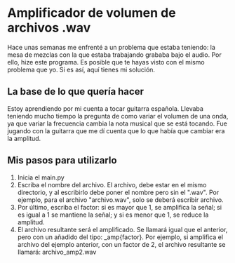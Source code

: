 # Amplificador de volumen de archivos .wav

Hace unas semanas me enfrenté a un problema que estaba teniendo: la mesa de mezclas con la que estaba trabajando grababa bajo el audio. Por ello, hize este programa. 
Es posible que te hayas visto con el mismo problema que yo. Si es así, aquí tienes mi solución.

## La base de lo que quería hacer

Estoy aprendiendo por mi cuenta a tocar guitarra española. Llevaba teniendo mucho tiempo la pregunta de como variar el volumen de una onda, ya que variar la frecuencia cambia la nota musical que se está tocando. Fue jugando con la guitarra que me dí cuenta que lo que había que cambiar era la amplitud.

## Mis pasos para utilizarlo


1. Inicia el main.py 
2. Escriba el nombre del archivo. El archivo, debe estar en el mismo directorio, y al escribirlo debe poner el nombre pero sin el ".wav". Por ejemplo, para el archivo "archivo.wav", solo se deberá escribir archivo.
3. Por último, escriba el factor: si es mayor que 1, se amplifica la señal; si es igual a 1 se mantiene la señal; y si es menor que 1, se reduce la amplitud.
4. El archivo resultante será el amplificado. Se llamará igual que el anterior, pero con un añadido del tipo: _amp{factor}. Por ejemplo, si amplifica el archivo del ejemplo anterior, con un factor de 2, el archivo resultante se llamará: archivo_amp2.wav


